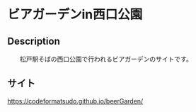 # ビアガーデンin西口公園

## Description
　　松戸駅そばの西口公園で行われるビアガーデンのサイトです。

## サイト
  https://codeformatsudo.github.io/beerGarden/
